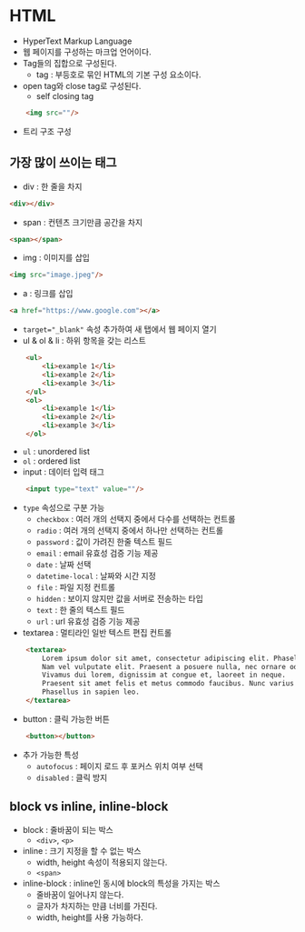 # HTML

* HyperText Markup Language
* 웹 페이지를 구성하는 마크업 언어이다.
* Tag들의 집합으로 구성된다.
    - tag : 부등호로 묶인 HTML의 기본 구성 요소이다. 
* open tag와 close tag로 구성된다. 
    - self closing tag
``` HTML
    <img src=""/>
```
* 트리 구조 구성

## 가장 많이 쓰이는 태그
* div : 한 줄을 차지
``` HTML
<div></div>
```
* span : 컨텐츠 크기만큼 공간을 차지 
``` HTML
<span></span>     
```
* img : 이미지를 삽입
``` HTML
<img src="image.jpeg"/>
```
* a : 링크를 삽입 
``` HTML
<a href="https://www.google.com"></a>
```
  * ```target="_blank"``` 속성 추가하여 새 탭에서 웹 페이지 열기 
* ul & ol & li : 하위 항목을 갖는 리스트 
``` HTML  
    <ul>
        <li>example 1</li>
        <li>example 2</li>
        <li>example 3</li>
    </ul>
    <ol>
        <li>example 1</li>
        <li>example 2</li>
        <li>example 3</li>
    </ol>
```
  * ```ul``` : unordered list
  * ```ol``` : ordered list
* input : 데이터 입력 태그
``` HTMl
    <input type="text" value=""/>
```
  * ```type``` 속성으로 구분 가능
    * ```checkbox``` : 여러 개의 선택지 중에서 다수를 선택하는 컨트롤
    * ```radio``` : 여러 개의 선택지 중에서 하나만 선택하는 컨트롤
    * ```password``` : 값이 가려진 한줄 텍스트 필드
    * ```email``` : email 유효성 검증 기능 제공
    * ```date``` : 날짜 선택
    * ```datetime-local``` : 날짜와 시간 지정 
    * ```file``` : 파일 지정 컨트롤
    * ```hidden``` : 보이지 않지만 값을 서버로 전송하는 타입
    * ```text``` : 한 줄의 텍스트 필드
    * ```url``` : url 유효성 검증 기능 제공
* textarea : 멀티라인 일반 텍스트 편집 컨트롤
``` HTML
    <textarea>
        Lorem ipsum dolor sit amet, consectetur adipiscing elit. Phasellus sed finibus nisl. Suspendisse euismod ullamcorper quam. 
        Nam vel vulputate elit. Praesent a posuere nulla, nec ornare odio. Nunc et neque tortor. 
        Vivamus dui lorem, dignissim at congue et, laoreet in neque. 
        Praesent sit amet felis et metus commodo faucibus. Nunc varius vel eros sit amet placerat. 
        Phasellus in sapien leo.
    </textarea>
```
* button : 클릭 가능한 버튼
``` HTML
    <button></button>
```
  * 추가 가능한 특성
    * ```autofocus``` : 페이지 로드 후 포커스 위치 여부 선택
    * ```disabled``` : 클릭 방지

## block vs inline, inline-block
* block : 줄바꿈이 되는 박스
  * ```<div>```, ```<p>```
* inline : 크기 지정을 할 수 없는 박스
  * width, height 속성이 적용되지 않는다.
  * ```<span>```
* inline-block : inline인 동시에 block의 특성을 가지는 박스
  * 줄바꿈이 일어나지 않는다.
  * 글자가 차지하는 만큼 너비를 가진다.
  * width, height를 사용 가능하다. 